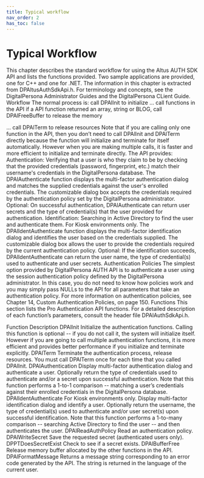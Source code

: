 ```yaml
---
title: Typical workflow
nav_order: 2
has_toc: false
---
```

# Typical Workflow

This chapter describes the standard workflow for using the Altus AUTH SDK API and lists the functions provided.
Two sample applications are provided, one for C++ and one for .NET.
The information in this chapter is extracted from DPAltusAuthSdkApi.h.
For terminology and concepts, see the DigitalPersona Administrator Guides and the DigitalPersona CLient Guide.
Workflow
The normal process is:
call DPAlInit to initialize
...
call functions in the API
if a API function returned an array, string or BLOG, call DPAlFreeBuffer to release the memory

...
call DPAlTerm to release resources
Note that if you are calling only one function in the API, then you don’t need to call DPAlInit and DPAlTerm directly because the function will initialize and terminate for itself automatically. However when you are making multiple calls, it is faster and more efficient to initialize and terminate directly.
The API provides:
Authentication: Verifying that a user is who they claim to be by checking that the provided credentials (password, fingerprint, etc.) match their username's credentials in the DigitalPersona database.
The DPAlAuthenticate function displays the multi-factor authentication dialog and matches the supplied credentials against the user's enrolled credentials. The customizable dialog box accepts the credentials required by the authentication policy set by the DigitalPersona administrator.
Optional: On successful authentication, DPAlAuthenticate can return user secrets and the type of credential(s) that the user provided for authentication.
Identification: Searching in Active Directory to find the user and authenticate them. For Kiosk environments only.
The DPAlIdentAuthenticate function displays the multi-factor identification dialog and identifies the user based on the credentials supplied. The customizable dialog box allows the user to provide the credentials required by the current authentication policy.
Optional: If the identification succeeds, DPAlIdentAuthenticate can return the user name, the type of credential(s) used to authenticate and user secrets.
Authentication Policies
The simplest option provided by DigitalPersona AUTH API is to authenticate a user using the session authentication policy defined by the DigitalPersona administrator. In this case, you do not need to know how policies work and you may simply pass NULLs to the API for all parameters that take an authentication policy.
For more information on authentication policies, see Chapter 14, Custom Authentication Policies, on page 150.
Functions
This section lists the Pro Authentication API functions. For a detailed description of each function’s parameters, consult the header file DPAlAuthSdkApi.h.

Function	Description
DPAlInit	Initialize the authentication functions.
Calling this function is optional -- if you do not call it, the system will initialize itself. However if you are going to call multiple authentication functions, it is more efficient and provides better performance if you initialize and terminate explicitly.
DPAlTerm	Terminate the authentication process, release resources.
You must call DPAlTerm once for each time that you called DPAlInit.
DPAlAuthentication	Display multi-factor authentication dialog and authenticate a user. Optionally return the type of credentials used to authenticate and/or a secret upon successful authentication.
Note that this function performs a 1-to-1 comparison -- matching a user’s credentials against their enrolled credentials in the DigitalPersona database.
DPAlIdentAuthenticate	For Kiosk environments only. Display multi-factor identification dialog and identify a user. Optionally return the username, the type of credential(s) used to authenticate and/or user secret(s) upon successful identification.
Note that this function performs a 1-to-many comparison -- searching Active Directory to find the user -- and then authenticates the user.
DPAlReadAuthPolicy	Read an authentication policy.
DPAlWriteSecret	Save the requested secret (authenticated users only).
DPPTDoesSecretExist	Check to see if a secret exists.
DPAlBufferFree	Release memory buffer allocated by the other functions in the API.
DPAlFormatMessage	Returns a message string corresponding to an error code generated by the API. The string is returned in the language of the current user.
